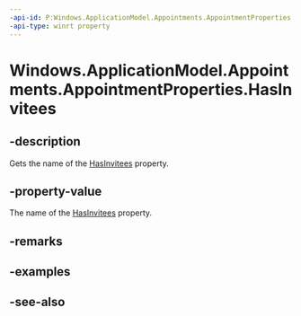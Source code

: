 ```yaml
---
-api-id: P:Windows.ApplicationModel.Appointments.AppointmentProperties.HasInvitees
-api-type: winrt property
---
```


<!-- Property syntax
public string HasInvitees { get; }
-->

# Windows.ApplicationModel.Appointments.AppointmentProperties.HasInvitees

## -description
Gets the name of the [HasInvitees](appointment_hasinvitees.md) property.

## -property-value
The name of the [HasInvitees](appointment_hasinvitees.md) property.

## -remarks

## -examples

## -see-also
